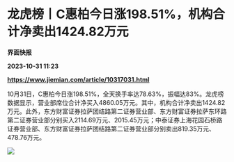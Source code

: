 # 龙虎榜丨C惠柏今日涨198.51%，机构合计净卖出1424.82万元
**界面快报**

**2023-10-31 11:23**

**https://www.jiemian.com/article/10317031.html**

10月31日，C惠柏今日涨198.51%，全天换手率达78.63%，振幅达83%。龙虎榜数据显示，营业部席位合计净买入4860.05万元。其中，机构合计净卖出1424.82万元。此外，东方财富证券拉萨团结路第二证券营业部、东方财富证券拉萨东环路第二证券营业部分别买入2114.69万元、2015.45万元；中泰证券上海花园石桥路证券营业部、东方财富证券拉萨团结路第二证券营业部分别卖出819.35万元、478.76万元。

![](https://img3.jiemian.com/101/original/20231031/16987511183913100_a700xH.png)